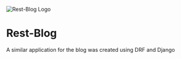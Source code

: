 ![Rest-Blog Logo](https://i.imgur.com/zMXcA4M.jpg)

# Rest-Blog

A similar application for the blog was created using DRF and Django
